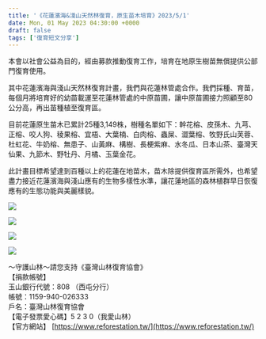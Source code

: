 ```yaml
---
title: '《花蓮濱海&淺山天然林復育，原生苗木培育》2023/5/1'
date: Mon, 01 May 2023 04:30:00 +0000
draft: false
tags: ['復育短文分享']
---
```


本會以社會公益為目的，經由募款推動復育工作，培育在地原生樹苗無償提供公部門復育使用。

其中花蓮濱海與淺山天然林復育計畫，我們與花蓮林管處合作。我們採種、育苗，每個月將培育好的幼苗載運至花蓮林管處的中原苗圃，讓中原苗圃接力照顧至80公分高，再出苗種植至復育區。

目前花蓮原生苗木已累計25種3,149株，樹種名單如下：幹花榕、皮孫木、九芎、正榕、咬人狗、稜果榕、宜梧、大葉楠、白肉榕、蟲屎、澀葉榕、牧野氏山芙蓉、杜虹花、牛奶榕、無患子、山黃麻、構樹、長梗紫麻、水冬瓜、日本山茶、臺灣天仙果、九節木、野牡丹、月橘、玉葉金花。

此計畫目標希望達到百種以上的花蓮在地苗木，苗木除提供復育區所需外，也希望盡力接近花蓮濱海與淺山應有的生物多樣性水準，讓花蓮地區的森林植群早日恢復應有的生態功能與美麗樣貌。

![](https://www.reforestation.tw/wp-content/uploads/2023/11/B0501-1-577x1024.jpg)

![](https://www.reforestation.tw/wp-content/uploads/2023/11/B0501-3.jpg)

![](https://www.reforestation.tw/wp-content/uploads/2023/11/B0501-4.jpg)

![](https://www.reforestation.tw/wp-content/uploads/2023/11/B0501-5-768x1024.jpg)

～守護山林～請您支持《臺灣山林復育協會》  
【捐款帳號】  
玉山銀行代號：808 （西屯分行）  
帳號：1159-940-026333  
戶名：臺灣山林復育協會  
【電子發票愛心碼】5 2 3 0（我愛山林）  
【官方網站】 [https://www.reforestation.tw/](https://www.reforestation.tw/)
